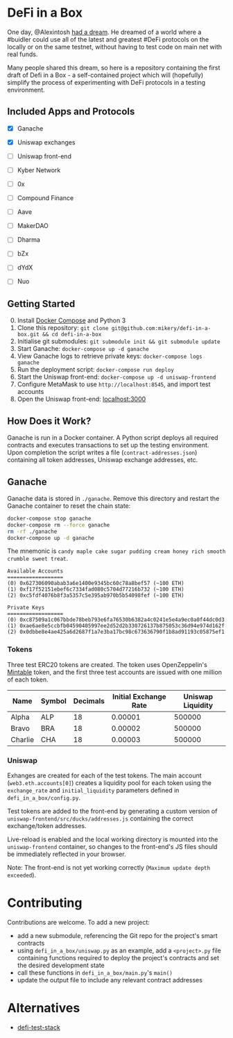 # DeFi in a Box

One day, @Alexintosh [had a dream](https://twitter.com/Alexintosh/status/1106200673509625856). He dreamed of a world where a #buidler could use all of the latest and greatest #DeFi protocols on the locally or on the same testnet, without having to test code on main net with real funds.

Many people shared this dream, so here is a repository containing the first draft of Defi in a Box - a self-contained project which will (hopefully) simplify the process of experimenting with DeFi protocols in a testing environment.

## Included Apps and Protocols

- [x] Ganache
- [x] Uniswap exchanges
- [ ] Uniswap front-end
- [ ] Kyber Network
- [ ] 0x
- [ ] Compound Finance
- [ ] Aave
- [ ] MakerDAO
- [ ] Dharma
- [ ] bZx
- [ ] dYdX
- [ ] Nuo


## Getting Started

0. Install [Docker Compose](https://docs.docker.com/compose/install/) and Python 3
1. Clone this repository: `git clone git@github.com:mikery/defi-in-a-box.git && cd defi-in-a-box`
2. Initialise git submodules: `git submodule init && git submodule update`
3. Start Ganache: `docker-compose up -d ganache`
4. View Ganache logs to retrieve private keys: `docker-compose logs ganache`
5. Run the deployment script: `docker-compose run deploy`
6. Start the Uniswap front-end: `docker-compose up -d uniswap-frontend`
7. Configure MetaMask to use `http://localhost:8545`, and import test accounts
8. Open the Uniswap front-end: [localhost:3000](http://localhost:3000)


## How Does it Work?

Ganache is run in a Docker container. A Python script deploys all required contracts and executes transactions to set up the testing environment. Upon completion the script writes a file (`contract-addresses.json`) containing all token addresses, Uniswap exchange addresses, etc. 

## Ganache

Ganache data is stored in `./ganache`. Remove this directory and restart the Ganache container to reset the chain state:

```bash
docker-compose stop ganache
docker-compose rm --force ganache
rm -rf ./ganache
docker-compose up -d ganache
```

The mnemonic is `candy maple cake sugar pudding cream honey rich smooth crumble sweet treat`.

```
Available Accounts
==================
(0) 0x627306090abab3a6e1400e9345bc60c78a8bef57 (~100 ETH)
(1) 0xf17f52151ebef6c7334fad080c5704d77216b732 (~100 ETH)
(2) 0xc5fdf4076b8f3a5357c5e395ab970b5b54098fef (~100 ETH)

Private Keys
==================
(0) 0xc87509a1c067bbde78beb793e6fa76530b6382a4c0241e5e4a9ec0a0f44dc0d3
(1) 0xae6ae8e5ccbfb04590405997ee2d52d2b330726137b875053c36d94e974d162f
(2) 0x0dbbe8e4ae425a6d2687f1a7e3ba17bc98c673636790f1b8ad91193c05875ef1
```

### Tokens

Three test ERC20 tokens are created. The token uses OpenZeppelin's [Mintable](https://docs.openzeppelin.org/docs/token_erc20_mintabletoken) token, and the first three test accounts are issued with one million of each token.

| Name      | Symbol    | Decimals  | Initial Exchange Rate | Uniswap Liquidity |
| ---       | ---       | ---       | ---                   | ---               | 
| Alpha     | ALP       | 18        | 0.00001               | 500000            |
| Bravo     | BRA       | 18        | 0.00002               | 500000            |
| Charlie   | CHA       | 18        | 0.00003               | 500000            |

### Uniswap

Exhanges are created for each of the test tokens. The main account (`web3.eth.accounts[0]`) creates a liquidity pool for each token using the `exchange_rate` and `initial_liquidity` parameters defined in `defi_in_a_box/config.py`.

Test tokens are added to the front-end by generating a custom version of `uniswap-frontend/src/ducks/addresses.js` containing the correct exchange/token addresses.

Live-reload is enabled and the local working directory is mounted into the `uniswap-frontend` container, so changes to the front-end's JS files should be immediately reflected in your browser.

Note: The front-end is not yet working correctly (`Maximum update depth exceeded`).

# Contributing

Contributions are welcome. To add a new project:

- add a new submodule, referencing the Git repo for the project's smart contracts
- using `defi_in_a_box/uniswap.py` as an example, add a `<project>.py` file containing functions required to deploy the project's contracts and set the desired development state
- call these functions in `defi_in_a_box/main.py`'s `main()`
- update the output file to include any relevant contract addresses


# Alternatives

- [defi-test-stack](https://github.com/dekz/defi-test-stack)

